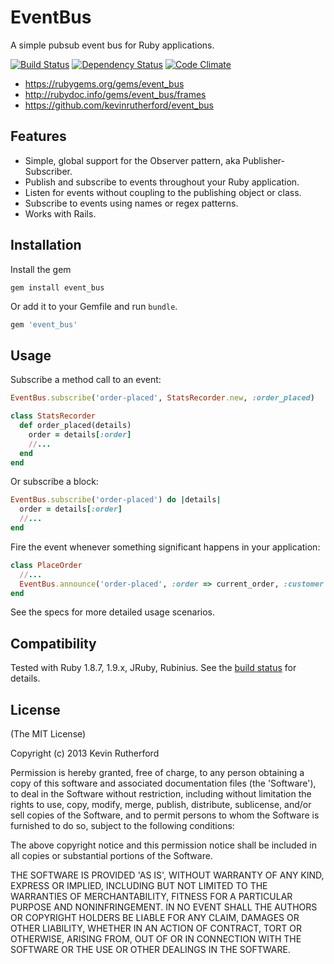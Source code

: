 # EventBus

A simple pubsub event bus for Ruby applications.

[![Build Status](https://travis-ci.org/kevinrutherford/event_bus.png)](https://travis-ci.org/kevinrutherford/event_bus)
[![Dependency
Status](https://gemnasium.com/kevinrutherford/event_bus.png)](https://gemnasium.com/kevinrutherford/event_bus)
[![Code
Climate](https://codeclimate.com/github/kevinrutherford/event_bus.png)](https://codeclimate.com/github/kevinrutherford/event_bus)

* <https://rubygems.org/gems/event_bus>
* <http://rubydoc.info/gems/event_bus/frames>
* <https://github.com/kevinrutherford/event_bus>

## Features

* Simple, global support for the Observer pattern, aka Publisher-Subscriber.
* Publish and subscribe to events throughout your Ruby application.
* Listen for events without coupling to the publishing object or class.
* Subscribe to events using names or regex patterns.
* Works with Rails.

## Installation

Install the gem

```
gem install event_bus
```

Or add it to your Gemfile and run `bundle`.

``` ruby
gem 'event_bus'
```

## Usage

Subscribe a method call to an event:

```ruby
EventBus.subscribe('order-placed', StatsRecorder.new, :order_placed)
```

```ruby
class StatsRecorder
  def order_placed(details)
    order = details[:order]
    //...
  end
end
```

Or subscribe a block:

```ruby
EventBus.subscribe('order-placed') do |details|
  order = details[:order]
  //...
end
```

Fire the event whenever something significant happens in your application:

```ruby
class PlaceOrder
  //...
  EventBus.announce('order-placed', :order => current_order, :customer => current_user)
end
```

See the specs for more detailed usage scenarios.

## Compatibility

Tested with Ruby 1.8.7, 1.9.x, JRuby, Rubinius.
See the [build status](https://travis-ci.org/kevinrutherford/event_bus)
for details.

## License

(The MIT License)

Copyright (c) 2013 Kevin Rutherford

Permission is hereby granted, free of charge, to any person obtaining a copy of
this software and associated documentation files (the 'Software'), to deal in
the Software without restriction, including without limitation the rights to
use, copy, modify, merge, publish, distribute, sublicense, and/or sell copies
of the Software, and to permit persons to whom the Software is furnished to do
so, subject to the following conditions:

The above copyright notice and this permission notice shall be included in all
copies or substantial portions of the Software.

THE SOFTWARE IS PROVIDED 'AS IS', WITHOUT WARRANTY OF ANY KIND, EXPRESS OR
IMPLIED, INCLUDING BUT NOT LIMITED TO THE WARRANTIES OF MERCHANTABILITY,
FITNESS FOR A PARTICULAR PURPOSE AND NONINFRINGEMENT.  IN NO EVENT SHALL THE
AUTHORS OR COPYRIGHT HOLDERS BE LIABLE FOR ANY CLAIM, DAMAGES OR OTHER
LIABILITY, WHETHER IN AN ACTION OF CONTRACT, TORT OR OTHERWISE, ARISING FROM,
OUT OF OR IN CONNECTION WITH THE SOFTWARE OR THE USE OR OTHER DEALINGS IN THE
SOFTWARE.

